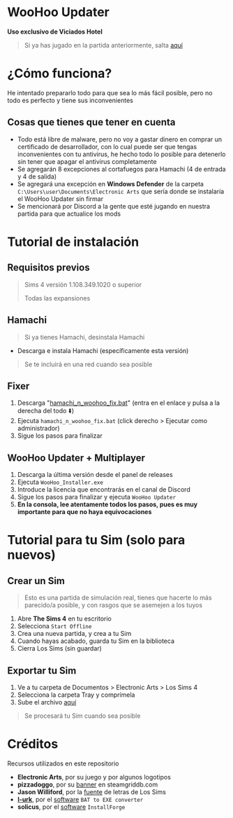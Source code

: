 ﻿# WooHoo Updater
**Uso exclusivo de Viciados Hotel**

> Si ya has jugado en la partida anteriormente, salta [aquí](https://github.com/Hotel-Viciados/WooHoo-Updater?tab=readme-ov-file#fixer)

# ¿Cómo funciona?

He intentado prepararlo todo para que sea lo más fácil posible, pero no todo es perfecto y tiene sus inconvenientes

## Cosas que tienes que tener en cuenta

 - Todo está libre de malware, pero no voy a gastar dinero en comprar un certificado de desarrollador, con lo cual puede ser que tengas inconvenientes con tu antivirus, he hecho todo lo posible para detenerlo sin tener que apagar el antivirus completamente
 - Se agregarán 8 excepciones al cortafuegos para Hamachi (4 de entrada y 4 de salida)
 - Se agregará una excepción en **Windows Defender** de la carpeta `C:\Users\user\Documents\Electronic Arts` que sería donde se instalaría el WooHoo Updater sin firmar
 - Se mencionará por Discord a la gente que esté jugando en nuestra partida para que actualice los mods

# Tutorial de instalación

## **Requisitos previos**

> Sims 4 versión 1.108.349.1020 o superior
> 
> Todas las expansiones

## **Hamachi**

> Si ya tienes Hamachi, desinstala Hamachi
 - Descarga e instala Hamachi (específicamente esta versión)
> Se te incluirá en una red cuando sea posible

## **Fixer**

 1. Descarga "[hamachi_n_woohoo_fix.bat](https://github.com/Hotel-Viciados/WooHoo-Updater/blob/main/first_init/hamachi_n_woohoo_fix.bat)" (entra en el enlace y pulsa a la derecha del todo ⬇️)
 2. Ejecuta `hamachi_n_woohoo_fix.bat` (click derecho > Ejecutar como administrador)
 3. Sigue los pasos para finalizar

## **WooHoo Updater + Multiplayer**

 1. Descarga la última versión desde el panel de releases
 2. Ejecuta `WooHoo_Installer.exe`
 3. Introduce la licencia que encontrarás en el canal de Discord
 4. Sigue los pasos para finalizar y ejecuta `WooHoo Updater`
 5. **En la consola, lee atentamente todos los pasos, pues es muy importante para que no haya equivocaciones**

# Tutorial para tu Sim (solo para nuevos)

## Crear un Sim

> Esto es una partida de simulación real, tienes que hacerte lo más parecido/a posible, y con rasgos que se asemejen a los tuyos

 1. Abre **The Sims 4** en tu escritorio
 2. Selecciona `Start Offline`
 3. Crea una nueva partida, y crea a tu Sim
 4. Cuando hayas acabado, guarda tu Sim en la biblioteca
 5. Cierra Los Sims (sin guardar)

## Exportar tu Sim

 1. Ve a tu carpeta de Documentos > Electronic Arts > Los Sims 4
 2. Selecciona la carpeta Tray y comprímela
 3. Sube el archivo [aquí](https://form.jotform.com/242485937607064)

> Se procesará tu Sim cuando sea posible

# Créditos
Recursos utilizados en este repositorio

 - **Electronic Arts**, por su juego y por algunos logotipos
 - **pizzadoggo**, por su [banner](https://www.steamgriddb.com/grid/335142) en steamgriddb.com
 - **Jason Williford**, por la [fuente](https://dafontsfree.net/the-sims-sans-sc-bold-font-download.html) de letras de Los Sims
 - [**l-urk**](https://github.com/l-urk), por el [software](https://github.com/l-urk/Bat-To-Exe-Converter-64-Bit/releases) `BAT to EXE converter`
 - **solicus**, por el [software](https://installforge.net/) `InstallForge`
